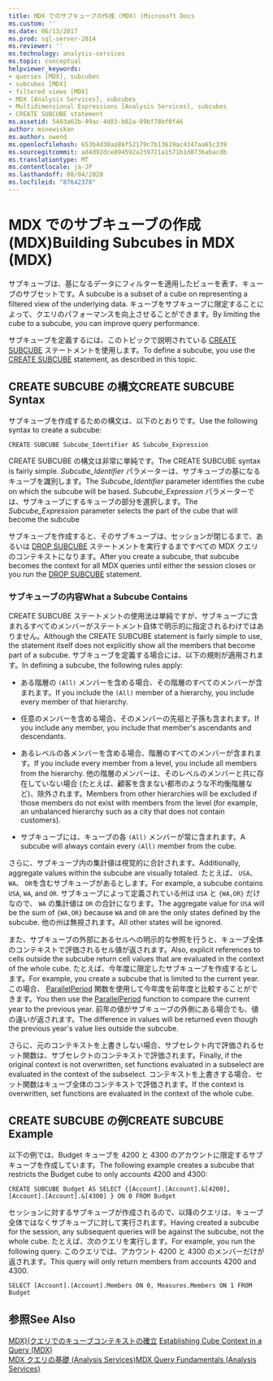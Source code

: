 ```yaml
---
title: MDX でのサブキューブの作成 (MDX) |Microsoft Docs
ms.custom: ''
ms.date: 06/13/2017
ms.prod: sql-server-2014
ms.reviewer: ''
ms.technology: analysis-services
ms.topic: conceptual
helpviewer_keywords:
- queries [MDX], subcubes
- subcubes [MDX]
- filtered views [MDX]
- MDX [Analysis Services], subcubes
- Multidimensional Expressions [Analysis Services], subcubes
- CREATE SUBCUBE statement
ms.assetid: 5403a62b-99ac-4d83-b02a-89bf78bf0f46
author: minewiskan
ms.author: owend
ms.openlocfilehash: 653b4d30aa86f52179c7b13619ac4347aa65c339
ms.sourcegitcommit: ad4d92dce894592a259721a1571b1d8736abacdb
ms.translationtype: MT
ms.contentlocale: ja-JP
ms.lasthandoff: 08/04/2020
ms.locfileid: "87642378"
---
```

# <a name="building-subcubes-in-mdx-mdx"></a><span data-ttu-id="ccf24-102">MDX でのサブキューブの作成 (MDX)</span><span class="sxs-lookup"><span data-stu-id="ccf24-102">Building Subcubes in MDX (MDX)</span></span>
  <span data-ttu-id="ccf24-103">サブキューブは、基になるデータにフィルターを適用したビューを表す、キューブのサブセットです。</span><span class="sxs-lookup"><span data-stu-id="ccf24-103">A subcube is a subset of a cube on representing a filtered view of the underlying data.</span></span> <span data-ttu-id="ccf24-104">キューブをサブキューブに限定することによって、クエリのパフォーマンスを向上させることができます。</span><span class="sxs-lookup"><span data-stu-id="ccf24-104">By limiting the cube to a subcube, you can improve query performance.</span></span>  
  
 <span data-ttu-id="ccf24-105">サブキューブを定義するには、このトピックで説明されている [CREATE SUBCUBE](/sql/mdx/mdx-data-definition-create-subcube) ステートメントを使用します。</span><span class="sxs-lookup"><span data-stu-id="ccf24-105">To define a subcube, you use the [CREATE SUBCUBE](/sql/mdx/mdx-data-definition-create-subcube) statement, as described in this topic.</span></span>  
  
## <a name="create-subcube-syntax"></a><span data-ttu-id="ccf24-106">CREATE SUBCUBE の構文</span><span class="sxs-lookup"><span data-stu-id="ccf24-106">CREATE SUBCUBE Syntax</span></span>  
 <span data-ttu-id="ccf24-107">サブキューブを作成するための構文は、以下のとおりです。</span><span class="sxs-lookup"><span data-stu-id="ccf24-107">Use the following syntax to create a subcube:</span></span>  
  
```  
CREATE SUBCUBE Subcube_Identifier AS Subcube_Expression  
```  
  
 <span data-ttu-id="ccf24-108">CREATE SUBCUBE の構文は非常に単純です。</span><span class="sxs-lookup"><span data-stu-id="ccf24-108">The CREATE SUBCUBE syntax is fairly simple.</span></span> <span data-ttu-id="ccf24-109">*Subcube_Identifier* パラメーターは、サブキューブの基になるキューブを識別します。</span><span class="sxs-lookup"><span data-stu-id="ccf24-109">The *Subcube_Identifier* parameter identifies the cube on which the subcube will be based.</span></span> <span data-ttu-id="ccf24-110">*Subcube_Expression* パラメーターでは、サブキューブにするキューブの部分を選択します。</span><span class="sxs-lookup"><span data-stu-id="ccf24-110">The *Subcube_Expression* parameter selects the part of the cube that will become the subcube</span></span>  
  
 <span data-ttu-id="ccf24-111">サブキューブを作成すると、そのサブキューブは、セッションが閉じるまで、あるいは [DROP SUBCUBE](/sql/mdx/mdx-data-definition-drop-subcube) ステートメントを実行するまですべての MDX クエリのコンテキストになります。</span><span class="sxs-lookup"><span data-stu-id="ccf24-111">After you create a subcube, that subcube becomes the context for all MDX queries until either the session closes or you run the [DROP SUBCUBE](/sql/mdx/mdx-data-definition-drop-subcube) statement.</span></span>  
  
### <a name="what-a-subcube-contains"></a><span data-ttu-id="ccf24-112">サブキューブの内容</span><span class="sxs-lookup"><span data-stu-id="ccf24-112">What a Subcube Contains</span></span>  
 <span data-ttu-id="ccf24-113">CREATE SUBCUBE ステートメントの使用法は単純ですが、サブキューブに含まれるすべてのメンバーがステートメント自体で明示的に指定されるわけではありません。</span><span class="sxs-lookup"><span data-stu-id="ccf24-113">Although the CREATE SUBCUBE statement is fairly simple to use, the statement itself does not explicitly show all the members that become part of a subcube.</span></span> <span data-ttu-id="ccf24-114">サブキューブを定義する場合には、以下の規則が適用されます。</span><span class="sxs-lookup"><span data-stu-id="ccf24-114">In defining a subcube, the following rules apply:</span></span>  
  
-   <span data-ttu-id="ccf24-115">ある階層の `(All)` メンバーを含める場合、その階層のすべてのメンバーが含まれます。</span><span class="sxs-lookup"><span data-stu-id="ccf24-115">If you include the `(All)` member of a hierarchy, you include every member of that hierarchy.</span></span>  
  
-   <span data-ttu-id="ccf24-116">任意のメンバーを含める場合、そのメンバーの先祖と子孫も含まれます。</span><span class="sxs-lookup"><span data-stu-id="ccf24-116">If you include any member, you include that member's ascendants and descendants.</span></span>  
  
-   <span data-ttu-id="ccf24-117">あるレベルの各メンバーを含める場合、階層のすべてのメンバーが含まれます。</span><span class="sxs-lookup"><span data-stu-id="ccf24-117">If you include every member from a level, you include all members from the hierarchy.</span></span> <span data-ttu-id="ccf24-118">他の階層のメンバーは、そのレベルのメンバーと共に存在していない場合 (たとえば、顧客を含まない都市のような不均衡階層など)、除外されます。</span><span class="sxs-lookup"><span data-stu-id="ccf24-118">Members from other hierarchies will be excluded if those members do not exist with members from the level (for example, an unbalanced hierarchy such as a city that does not contain customers).</span></span>  
  
-   <span data-ttu-id="ccf24-119">サブキューブには、キューブの各 `(All)` メンバーが常に含まれます。</span><span class="sxs-lookup"><span data-stu-id="ccf24-119">A subcube will always contain every `(All)` member from the cube.</span></span>  
  
 <span data-ttu-id="ccf24-120">さらに、サブキューブ内の集計値は視覚的に合計されます。</span><span class="sxs-lookup"><span data-stu-id="ccf24-120">Additionally, aggregate values within the subcube are visually totaled.</span></span> <span data-ttu-id="ccf24-121">たとえば、 `USA`、 `WA`、 `OR`を含むサブキューブがあるとします。</span><span class="sxs-lookup"><span data-stu-id="ccf24-121">For example, a subcube contains `USA`, `WA`, and `OR`.</span></span> <span data-ttu-id="ccf24-122">サブキューブによって定義されている州は `USA` と `{WA,OR}` だけなので、 `WA` の集計値は `OR` の合計になります。</span><span class="sxs-lookup"><span data-stu-id="ccf24-122">The aggregate value for `USA` will be the sum of `{WA,OR}` because `WA` and `OR` are the only states defined by the subcube.</span></span> <span data-ttu-id="ccf24-123">他の州は無視されます。</span><span class="sxs-lookup"><span data-stu-id="ccf24-123">All other states will be ignored.</span></span>  
  
 <span data-ttu-id="ccf24-124">また、サブキューブの外部にあるセルへの明示的な参照を行うと、キューブ全体のコンテキストで評価されるセル値が返されます。</span><span class="sxs-lookup"><span data-stu-id="ccf24-124">Also, explicit references to cells outside the subcube return cell values that are evaluated in the context of the whole cube.</span></span> <span data-ttu-id="ccf24-125">たとえば、今年度に限定したサブキューブを作成するとします。</span><span class="sxs-lookup"><span data-stu-id="ccf24-125">For example, you create a subcube that is limited to the current year.</span></span> <span data-ttu-id="ccf24-126">この場合、 [ParallelPeriod](/sql/mdx/parallelperiod-mdx) 関数を使用して今年度を前年度と比較することができます。</span><span class="sxs-lookup"><span data-stu-id="ccf24-126">You then use the [ParallelPeriod](/sql/mdx/parallelperiod-mdx) function to compare the current year to the previous year.</span></span> <span data-ttu-id="ccf24-127">前年の値がサブキューブの外側にある場合でも、値の違いが返されます。</span><span class="sxs-lookup"><span data-stu-id="ccf24-127">The difference in values will be returned even though the previous year's value lies outside the subcube.</span></span>  
  
 <span data-ttu-id="ccf24-128">さらに、元のコンテキストを上書きしない場合、サブセレクト内で評価されるセット関数は、サブセレクトのコンテキストで評価されます。</span><span class="sxs-lookup"><span data-stu-id="ccf24-128">Finally, if the original context is not overwritten, set functions evaluated in a subselect are evaluated in the context of the subselect.</span></span> <span data-ttu-id="ccf24-129">コンテキストを上書きする場合、セット関数はキューブ全体のコンテキストで評価されます。</span><span class="sxs-lookup"><span data-stu-id="ccf24-129">If the context is overwritten, set functions are evaluated in the context of the whole cube.</span></span>  
  
## <a name="create-subcube-example"></a><span data-ttu-id="ccf24-130">CREATE SUBCUBE の例</span><span class="sxs-lookup"><span data-stu-id="ccf24-130">CREATE SUBCUBE Example</span></span>  
 <span data-ttu-id="ccf24-131">以下の例では、Budget キューブを 4200 と 4300 のアカウントに限定するサブキューブを作成しています。</span><span class="sxs-lookup"><span data-stu-id="ccf24-131">The following example creates a subcube that restricts the Budget cube to only accounts 4200 and 4300:</span></span>  
  
 `CREATE SUBCUBE Budget AS SELECT {[Account].[Account].&[4200], [Account].[Account].&[4300] } ON 0 FROM Budget`  
  
 <span data-ttu-id="ccf24-132">セッションに対するサブキューブが作成されるので、以降のクエリは、キューブ全体ではなくサブキューブに対して実行されます。</span><span class="sxs-lookup"><span data-stu-id="ccf24-132">Having created a subcube for the session, any subsequent queries will be against the subcube, not the whole cube.</span></span> <span data-ttu-id="ccf24-133">たとえば、次のクエリを実行します。</span><span class="sxs-lookup"><span data-stu-id="ccf24-133">For example, you run the following query.</span></span> <span data-ttu-id="ccf24-134">このクエリでは、アカウント 4200 と 4300 のメンバーだけが返されます。</span><span class="sxs-lookup"><span data-stu-id="ccf24-134">This query will only return members from accounts 4200 and 4300.</span></span>  
  
 `SELECT [Account].[Account].Members ON 0, Measures.Members ON 1 FROM Budget`  
  
## <a name="see-also"></a><span data-ttu-id="ccf24-135">参照</span><span class="sxs-lookup"><span data-stu-id="ccf24-135">See Also</span></span>  
 <span data-ttu-id="ccf24-136">[MDX&#41;&#40;クエリでのキューブコンテキストの確立](establishing-cube-context-in-a-query-mdx.md) </span><span class="sxs-lookup"><span data-stu-id="ccf24-136">[Establishing Cube Context in a Query &#40;MDX&#41;](establishing-cube-context-in-a-query-mdx.md) </span></span>  
 [<span data-ttu-id="ccf24-137">MDX クエリの基礎 &#40;Analysis Services&#41;</span><span class="sxs-lookup"><span data-stu-id="ccf24-137">MDX Query Fundamentals &#40;Analysis Services&#41;</span></span>](mdx-query-fundamentals-analysis-services.md)  
  
  
